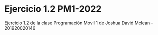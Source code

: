 # Ejercicio 1.2 PM1-2022
 Ejercicio 1.2 de la clase Programación Movil 1 de Joshua David Mclean - 201920020146
